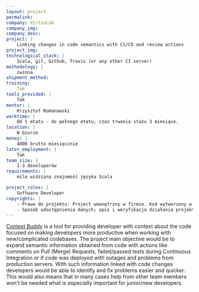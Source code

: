 ```yaml
---
layout: project
permalink: 
company: VirtusLab
company_img:
company_desc:
project: |
    Linking changes in code semantics with CI/CD and review actions
project_img:
technological_stack: |
    Scala, git, Github, Travis (or any other CI server)
methodology: |
    zwinna
shipment_method:
training:
    Tak
tools_provided: |
    Tak
mentor: |
    Krzysztof Romanowski
worktime: |
    Od ⅗ etatu - do pełnego etatu, czas trwania stażu 3 miesiące.
location: |
    W biurze
money: |
    4000 brutto miesięcznie
later_employment: |
    Tak
team_size: |
    1-3 developerów
requirements: |
    mile widziana znajomość języka Scala

project_roles: |
    Software Developer
copyrights: |
    - Prawa do projektu: Project wewnętrzny w firmie. Kod wytworzony w ramach pracy będzie mógł być udostępniony na potrzeby jej oceny.
    - Sposób udostępnienia danych; opis i weryfikacja działania projektu na potrzeby pracy licencjackiej: Dane są ogólnodostępne (praca z repozytoriami open source)
---
```

[Context Buddy](http://contextbuddy.virtuslab.com) is a tool for providing developer with context about the code focused on making developers more productive when working with new/complicated codebases. The project main objective would be to expand semantic information obtained from code with actions like comments on Pull (Merge) Requests, failed/passed tests during Continuous Integration or if code was deployed with outages and problems from production servers. With such information linked with code changes developers would be able to identify and fix problems easier and quicker. This would also means that in many cases help from other team members won't be needed what is especially important for junior/new developers.
